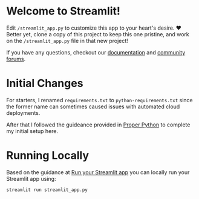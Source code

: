 # Welcome to Streamlit!

Edit `/streamlit_app.py` to customize this app to your heart's desire. :heart:  Better yet, clone a copy of this project to keep this one pristine, and work on the `/streamlit_app.py` file in that new project!  

If you have any questions, checkout our [documentation](https://docs.streamlit.io) and [community forums](https://discuss.streamlit.io).

# Initial Changes

For starters, I renamed `requirements.txt` to `python-requirements.txt` since the former name can sometimes caused issues with automated cloud deployments.  

After that I followed the guideance provided in [Proper Python](https://blog.summittdweller.com/proper-python/) to complete my initial setup here.  

# Running Locally

Based on the guidance at [Run your Streamlit app](https://docs.streamlit.io/develop/concepts/architecture/run-your-app) you can locally run your Streamlit app using: 

```zsh
streamlit run streamlit_app.py
```
